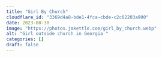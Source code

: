 ```yaml
---
title: "Girl By Church"
cloudflare_id: "3369d4a8-bde1-4fca-cbde-c2c02203a900"
date: 2023-08-30
image: "https://photos.jmkettle.com/girl_by_church.webp"
alt: "Girl outside church in Georgia "
categories: []
draft: false
---
```


